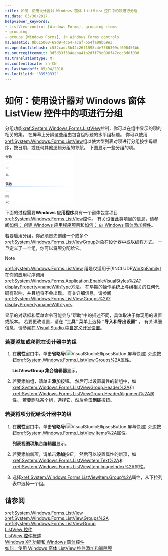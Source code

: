 ```yaml
---
title: 如何：使用设计器对 Windows 窗体 ListView 控件中的项进行分组
ms.date: 03/30/2017
helpviewer_keywords:
- ListView control [Windows Forms], grouping items
- grouping
- groups [Windows Forms], in Windows Forms controls
ms.assetid: 8b615000-69d9-4c64-acaf-b54fa09b69e3
ms.openlocfilehash: c532cadc5b42c26f1598c4e7586309cf690456bb
ms.sourcegitcommit: 3d5d33f384eeba41b2dff79d096f47ccc8d8f03d
ms.translationtype: MT
ms.contentlocale: zh-CN
ms.lasthandoff: 05/04/2018
ms.locfileid: "33539332"
---
```

# <a name="how-to-group-items-in-a-windows-forms-listview-control-using-the-designer"></a>如何：使用设计器对 Windows 窗体 ListView 控件中的项进行分组
分组功能<xref:System.Windows.Forms.ListView>控制，你可以在组中显示的项的相关的集。 在屏幕上分隔这些组由包含组标题的水平组标题。 你可以使用<xref:System.Windows.Forms.ListView>组以使大型列表对项进行分组按字母顺序，按日期，或任何其他逻辑分组的导航。 下图显示一些分组的项。  
  
 ![ListView 组](../../../../docs/framework/winforms/controls/media/listviewgroups.gif "ListViewGroups")  
  
 下面的过程需要**Windows 应用程序**具有一个窗体包含项目<xref:System.Windows.Forms.ListView>控件。 有关设置此类项目的信息，请参阅[如何： 创建 Windows 应用程序项目](http://msdn.microsoft.com/library/b2f93fed-c635-4705-8d0e-cf079a264efa)和[如何： 向 Windows 窗体添加控件](../../../../docs/framework/winforms/controls/how-to-add-controls-to-windows-forms.md)。  
  
 若要启用分组，你必须首先创建一个或多个<xref:System.Windows.Forms.ListViewGroup>对象在设计器中或以编程方式。 一旦定义了一个组，你可以将项分配给它。  
  
> [!NOTE]
>  <xref:System.Windows.Forms.ListView> 组是仅适用于[!INCLUDE[WinXpFamily](../../../../includes/winxpfamily-md.md)]在你的应用程序调用<xref:System.Windows.Forms.Application.EnableVisualStyles%2A?displayProperty=nameWithType>方法。 在早期的操作系统上与组相关的任何代码有影响，并且组将不会出现。 有关详细信息，请参阅<xref:System.Windows.Forms.ListView.Groups%2A?displayProperty=nameWithType>。  
>   
>  显示的对话框和菜单命令可能会与“帮助”中的描述不同，具体取决于你现用的设置或版本。 若要更改设置，请在 **“工具”** 菜单上选择 **“导入和导出设置”** 。 有关详细信息，请参阅[在 Visual Studio 中自定义开发设置](http://msdn.microsoft.com/library/22c4debb-4e31-47a8-8f19-16f328d7dcd3)。  
  
### <a name="to-add-or-remove-groups-in-the-designer"></a>若要添加或移除在设计器中的组  
  
1.  在**属性**窗口中，单击**省略号**(![VisualStudioEllipsesButton 屏幕快照](../../../../docs/framework/winforms/media/vbellipsesbutton.png "vbEllipsesButton")) 旁边按钮<xref:System.Windows.Forms.ListView.Groups%2A>属性。  
  
     **ListViewGroup 集合编辑器**显示。  
  
2.  若要添加组，请单击**添加**按钮。 然后可以设置属性的新组中，如<xref:System.Windows.Forms.ListViewGroup.Header%2A>和<xref:System.Windows.Forms.ListViewGroup.HeaderAlignment%2A>属性。 若要删除某个组，选择它，然后单击**删除**按钮。  
  
### <a name="to-assign-items-to-groups-in-the-designer"></a>若要将项分配给设计器中的组  
  
1.  在**属性**窗口中，单击**省略号**(![VisualStudioEllipsesButton 屏幕快照](../../../../docs/framework/winforms/media/vbellipsesbutton.png "vbEllipsesButton")) 旁边按钮<xref:System.Windows.Forms.ListView.Items%2A>属性。  
  
     **列表视图项集合编辑器**显示。  
  
2.  若要添加新项，请单击**添加**按钮。 然后可以设置属性的新项，如<xref:System.Windows.Forms.ListViewItem.Text%2A>和<xref:System.Windows.Forms.ListViewItem.ImageIndex%2A>属性。  
  
3.  选择<xref:System.Windows.Forms.ListViewItem.Group%2A>属性，从下拉列表中选择一个组。  
  
## <a name="see-also"></a>请参阅  
 <xref:System.Windows.Forms.ListView>  
 <xref:System.Windows.Forms.ListView.Groups%2A>  
 <xref:System.Windows.Forms.ListViewGroup>  
 [ListView 控件](../../../../docs/framework/winforms/controls/listview-control-windows-forms.md)  
 [ListView 控件概述](../../../../docs/framework/winforms/controls/listview-control-overview-windows-forms.md)  
 [Windows XP 功能和 Windows 窗体控件](http://msdn.microsoft.com/library/bc7fab94-fce9-4bf1-a8ad-a5837c91c3c0)  
 [如何：使用 Windows 窗体 ListView 控件添加和删除项](../../../../docs/framework/winforms/controls/how-to-add-and-remove-items-with-the-windows-forms-listview-control.md)
